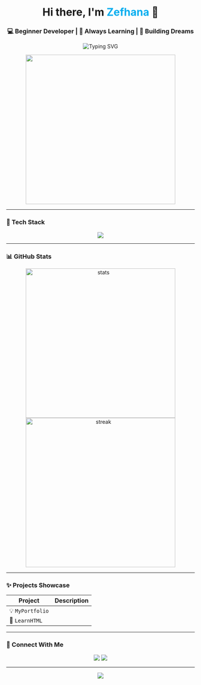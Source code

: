 <!-- Profile Header -->
<h1 align="center">Hi there, I'm <span style="color:#00ADEF">Zefhana</span> 👋</h1>
<h3 align="center">💻 Beginner Developer | 🌱 Always Learning | 🚀 Building Dreams</h3>

<!-- Typing Animation -->
<p align="center">
  <img src="https://readme-typing-svg.herokuapp.com?font=Fira+Code&duration=3000&pause=1000&center=true&width=440&lines=Welcome+to+my+GitHub!;Learning+Frontend+Development;Exploring+Open+Source+Projects" alt="Typing SVG" />
</p>

<!-- GIF or Banner -->
<p align="center">
  <img src="https://media.giphy.com/media/qgQUggAC3Pfv687qPC/giphy.gif" width="400"/>
</p>

---

### 🧰 Tech Stack
<p align="center">
  <img src="https://skillicons.dev/icons?i=html,css,js,react,github,vscode" />
</p>

---

### 📊 GitHub Stats
<div align="center">
  <img src="https://github-readme-stats.vercel.app/api?username=ZEFHANAA&show_icons=true&theme=tokyonight" alt="stats" width="400"/>
  <img src="https://github-readme-streak-stats.herokuapp.com/?user=ZEFHANAA&theme=tokyonight" alt="streak" width="400"/>
</div>

---

### ✨ Projects Showcase
| Project | Description |
|--------|-------------|
| 💡 `MyPortfolio` |  |
| 📘 `LearnHTML` |  |

---

### 🔗 Connect With Me
<p align="center">
  <a href="mailto:azefhana@gmail.com"><img src="https://img.shields.io/badge/email-%23D14836.svg?style=for-the-badge&logo=gmail&logoColor=white"/></a>
  <a href="https://linkedin.com/in/"><img src="https://img.shields.io/badge/LinkedIn-%230077B5.svg?style=for-the-badge&logo=linkedin&logoColor=white"/></a>
</p>

---

<p align="center">
  <img src="https://capsule-render.vercel.app/api?type=waving&color=gradient&height=100&section=footer"/>
</p>
